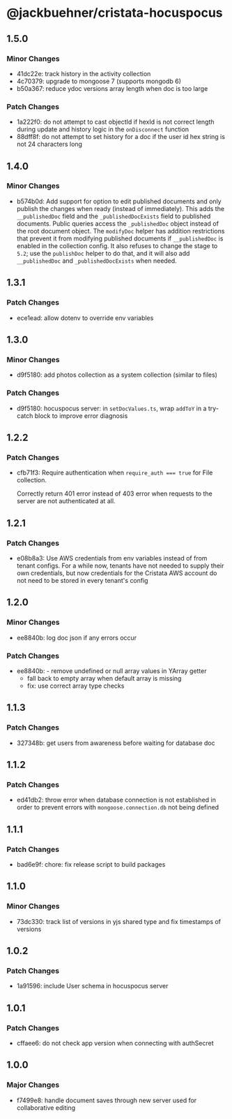 # @jackbuehner/cristata-hocuspocus

## 1.5.0

### Minor Changes

- 41dc22e: track history in the activity collection
- 4c70379: upgrade to mongoose 7 (supports mongodb 6)
- b50a367: reduce ydoc versions array length when doc is too large

### Patch Changes

- 1a222f0: do not attempt to cast objectId if hexId is not correct length during update and history logic in the `onDisconnect` function
- 88dff8f: do not attempt to set history for a doc if the user id hex string is not 24 characters long

## 1.4.0

### Minor Changes

- b574b0d: Add support for option to edit published documents and only publish the changes when ready (instead of immediately). This adds the `__publishedDoc` field and the `_publishedDocExists` field to published documents. Public queries access the `_publishedDoc` object instead of the root document object. The `modifyDoc` helper has addition restrictions that prevent it from modifying published documents if `__publishedDoc` is enabled in the collection config. It also refuses to change the stage to `5.2`; use the `publishDoc` helper to do that, and it will also add `__publishedDoc` and `_publishedDocExists` when needed.

## 1.3.1

### Patch Changes

- ece1ead: allow dotenv to override env variables

## 1.3.0

### Minor Changes

- d9f5180: add photos collection as a system collection (similar to files)

### Patch Changes

- d9f5180: hocuspocus server: in `setDocValues.ts`, wrap `addToY` in a try-catch block to improve error diagnosis

## 1.2.2

### Patch Changes

- cfb71f3: Require authentication when `require_auth === true` for File collection.

  Correctly return 401 error instead of 403 error when requests to the server are not authenticated at all.

## 1.2.1

### Patch Changes

- e08b8a3: Use AWS credentials from env variables instead of from tenant configs. For a while now, tenants have not needed to supply their own credentials, but now credentials for the Cristata AWS account do not need to be stored in every tenant's config

## 1.2.0

### Minor Changes

- ee8840b: log doc json if any errors occur

### Patch Changes

- ee8840b: - remove undefined or null array values in YArray getter
  - fall back to empty array when default array is missing
  - fix: use correct array type checks

## 1.1.3

### Patch Changes

- 327348b: get users from awareness before waiting for database doc

## 1.1.2

### Patch Changes

- ed41db2: throw error when database connection is not established in order to prevent errors with `mongoose.connection.db` not being defined

## 1.1.1

### Patch Changes

- bad6e9f: chore: fix release script to build packages

## 1.1.0

### Minor Changes

- 73dc330: track list of versions in yjs shared type and fix timestamps of versions

## 1.0.2

### Patch Changes

- 1a91596: include User schema in hocuspocus server

## 1.0.1

### Patch Changes

- cffaee6: do not check app version when connecting with authSecret

## 1.0.0

### Major Changes

- f7499e8: handle document saves through new server used for collaborative editing
